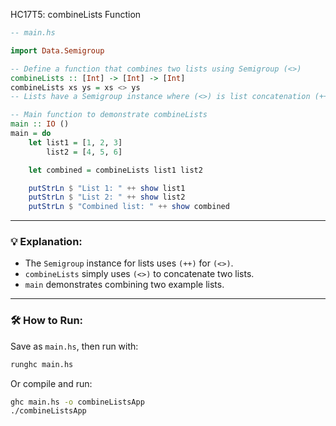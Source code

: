 HC17T5: combineLists Function

```haskell
-- main.hs

import Data.Semigroup

-- Define a function that combines two lists using Semigroup (<>)
combineLists :: [Int] -> [Int] -> [Int]
combineLists xs ys = xs <> ys
-- Lists have a Semigroup instance where (<>) is list concatenation (++)

-- Main function to demonstrate combineLists
main :: IO ()
main = do
    let list1 = [1, 2, 3]
        list2 = [4, 5, 6]

    let combined = combineLists list1 list2

    putStrLn $ "List 1: " ++ show list1
    putStrLn $ "List 2: " ++ show list2
    putStrLn $ "Combined list: " ++ show combined
```

---

### 💡 Explanation:

* The `Semigroup` instance for lists uses `(++)` for `(<>)`.
* `combineLists` simply uses `(<>)` to concatenate two lists.
* `main` demonstrates combining two example lists.

---

### 🛠️ How to Run:

Save as `main.hs`, then run with:

```bash
runghc main.hs
```

Or compile and run:

```bash
ghc main.hs -o combineListsApp
./combineListsApp
```
